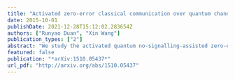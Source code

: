 ```yaml
---
title: "Activated zero-error classical communication over quantum channels assisted with quantum no-signalling correlations"
date: 2015-10-01
publishDate: 2021-12-28T15:12:02.283654Z
authors: ["Runyao Duan", "Xin Wang"]
publication_types: ["2"]
abstract: "We study the activated quantum no-signalling-assisted zero-error classical capacity by first allowing the assistance from some noiseless forward communication channel and later paying back the cost of the helper. This activated communication model considers the additional forward noiseless channel as a catalyst for communication. First, we show that the one-shot activated capacity can be formulated as a semidefinite program and we derive a number of striking properties of this capacity. We further present a sufficient condition under which a noisy channel can be activated. Second, we show that one-bit noiseless classical communication is able to fully activate any classical-quantum channel to achieve its asymptotic capacity, or the semidefinite (or fractional) packing number. Third, we prove that the asymptotic activated capacity cannot exceed the original asymptotic capacity of any quantum channel. We also show that the asymptotic no-signalling-assisted zero-error capacity does not equal to the semidefinite packing number for quantum channels, which differs from the case of classical-quantum channels."
featured: false
publication: "*arXiv:1510.05437*"
url_pdf: "http://arxiv.org/abs/1510.05437"
---
```


